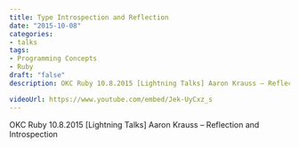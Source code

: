 ```yaml
---
title: Type Introspection and Reflection
date: "2015-10-08"
categories:
- talks
tags:
- Programming Concepts
- Ruby
draft: "false"
description: OKC Ruby 10.8.2015 [Lightning Talks] Aaron Krauss – Reflection and Introspection

videoUrl: https://www.youtube.com/embed/Jek-UyCxz_s
---
```

OKC Ruby 10.8.2015 [Lightning Talks] Aaron Krauss – Reflection and Introspection
